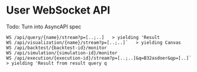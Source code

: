 # User WebSocket API

Todo: Turn into AsyncAPI spec

```text
WS /api/query/{name}/stream?p=[..;..]   > yielding 'Result
WS /api/visualization/{name}/stream?p=[..;..]`   > yielding Canvas
WS /api/backtest/{backtest-id}/monitor
WS /api/simulation/{simulation-id}/monitor
WS /api/execution/{execution-id}/stream?p=[..;..]&q=B32asdoer&qp=[..]`   > yielding 'Result from result query q
```
